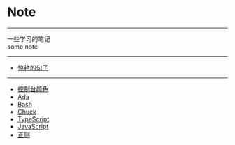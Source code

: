 # Note
---
一些学习的笔记    
some note    

---

* [惊艳的句子](./Word/句子.md)

---

* [控制台颜色](./ConsoleColor/控制台颜色.md)    
* [Ada](./Ada/Ada.md)    
* [Bash](./Bash/bash.md)    
* [Chuck](./Chuck/chuck.md)     
* [TypeScript](./TypeScript/TypeScript.md)  
* [JavaScript](./JavaScript/JavaScript.md)    
* [正则](./regex/正则.md)   
